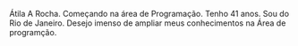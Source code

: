 Átila A Rocha.
Começando na área de Programação.
Tenho 41 anos.
Sou do Rio de Janeiro.
Desejo imenso de ampliar meus conhecimentos na Área de programção.
